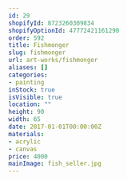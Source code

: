 ```yaml
---
id: 29
shopifyId: 8723260309834
shopifyOptionId: 47772421161290
order: 592
title: Fishmonger
slug: fishmonger
url: art-works/fishmonger
aliases: []
categories:
- painting
inStock: true
isVisible: true
location: ""
height: 90
width: 65
date: 2017-01-01T00:00:00Z
materials:
- acrylic
- canvas
price: 4000
mainImage: fish_seller.jpg
---
```


